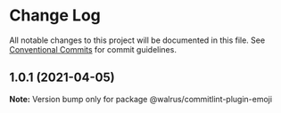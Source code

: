# Change Log

All notable changes to this project will be documented in this file.
See [Conventional Commits](https://conventionalcommits.org) for commit guidelines.

## 1.0.1 (2021-04-05)

**Note:** Version bump only for package @walrus/commitlint-plugin-emoji
